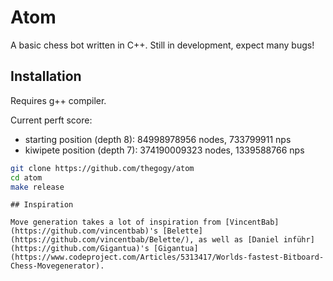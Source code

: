 # Atom

A basic chess bot written in C++. Still in development, expect many bugs!

## Installation

Requires g++ compiler.

Current perft score:
- starting position (depth 8): 84998978956 nodes, 733799911 nps
- kiwipete position (depth 7): 374190009323 nodes, 1339588766 nps

```bash
git clone https://github.com/thegogy/atom
cd atom
make release
```
```
## Inspiration

Move generation takes a lot of inspiration from [VincentBab](https://github.com/vincentbab)'s [Belette](https://github.com/vincentbab/Belette/), as well as [Daniel inführ](https://github.com/Gigantua)'s [Gigantua](https://www.codeproject.com/Articles/5313417/Worlds-fastest-Bitboard-Chess-Movegenerator).
